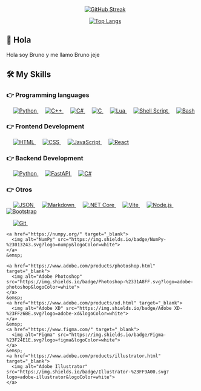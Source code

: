 <div align="center">

  &emsp;
  [![GitHub Streak](https://github-readme-streak-stats.herokuapp.com?user=BrunoTejeria&theme=highcontrast&hide_border=true&locale=es&date_format=j%20M%5B%20Y%5D&exclude_days=Sun%2CSat&card_width=512)](https://git.io/streak-stats)
</div>
<div align="center">

&emsp;
[![Top Langs](https://github-readme-stats.vercel.app/api/top-langs/?username=BrunoTejeria&layout=compact&theme=highcontrast)](https://github.com/BrunoTejeria)

</div>

## 👋 Hola
<div>
  <p align="left">
    Hola soy Bruno y me llamo Bruno jeje
  </p>
</div>


## 🛠️ My Skills
<div>

  ### 👉 Programming languages
  <p align="left">
    &emsp;
    <a href="https://www.python.org" target="_blank">
      <img alt="Python" src="https://img.shields.io/badge/Python%20-%2314354C.svg?logo=python&logoColor=white">
    </a>
      &emsp;
    <a href="https://www.w3schools.com/cpp/" target="_blank">
      <img alt="C++" src="https://img.shields.io/badge/C++%20-%2300599C.svg?logo=c%2B%2B&logoColor=white">
    </a>
    &emsp;
    <a href="https://docs.microsoft.com/en-us/dotnet/csharp/" target="_blank">
      <img alt="C#" src="https://img.shields.io/badge/C%23%20-%23239120.svg?logo=c-sharp&logoColor=white">
    </a>
    &emsp;
    <a href="https://www.learn-c.org/" target="_blank">
      <img alt="C" src="https://img.shields.io/badge/C%20-%2300599C.svg?logo=c&logoColor=white">
    </a>
    &emsp;
    <a href="https://www.lua.org/" target="_blank">
      <img alt="Lua" src="https://img.shields.io/badge/Lua%20-%232C2D72.svg?logo=lua&logoColor=white">
    </a>
    &emsp;
    <a href="https://www.shellscript.sh/" target="_blank">
      <img alt="Shell Script" src="https://img.shields.io/badge/Shell Script-%231180B3.svg?logo=gnu-bash&logoColor=white">
    </a>
    &emsp;
    <a href="https://www.gnu.org/software/bash/" target="_blank">
      <img alt="Bash" src="https://img.shields.io/badge/Bash-%234EAA25.svg?logo=gnu-bash&logoColor=white">
    </a>
  </p>

  ### 👉 Frontend Development

  <p align="left">
    &emsp;
    <a href="https://www.w3.org/html/" target="_blank">
    <img alt="HTML" src="https://img.shields.io/badge/HTML5%20-%23E34F26.svg?logo=html5&logoColor=white">
    </a>
    &emsp;
    <a href="https://www.w3schools.com/css/" target="_blank">
      <img alt="CSS" src="https://img.shields.io/badge/CSS%20-%231572B6.svg?logo=css3&logoColor=white">
    </a>
    &emsp;
    <a href="https://developer.mozilla.org/en-US/docs/Web/JavaScript" target="_blank">
    <img alt="JavaScript" src="https://img.shields.io/badge/JavaScript-%23F7DF1E.svg?logo=javascript&logoColor=black">
  </a>
    &emsp;
    <a href="https://reactjs.org/" target="_blank">
      <img alt="React" src="https://img.shields.io/badge/React%20-%2320232a.svg?logo=react&logoColor=61DAFB">
    </a>
  </p>

  ### 👉 Backend Development

  <p align="left">
    &emsp;
    <a href="https://www.python.org/" target="_blank">
      <img alt="Python" src="https://img.shields.io/badge/Python%20-%233776AB.svg?logo=python&logoColor=white">
    </a>
    &emsp;
    <a href="https://fastapi.tiangolo.com/" target="_blank">
      <img alt="FastAPI" src="https://img.shields.io/badge/FastAPI%20-%230D96F6.svg?logo=fastapi&logoColor=white">
    </a>
    &emsp;
    <a href="https://docs.microsoft.com/en-us/dotnet/csharp/" target="_blank">
      <img alt="C#" src="https://img.shields.io/badge/C%23%20-%23239120.svg?logo=c-sharp&logoColor=white">
    </a>
  </p>

  ### 👉 Otros

  <p align="left">
    &emsp;
    <a href="https://www.json.org/" target="_blank">
      <img alt="JSON" src="https://img.shields.io/badge/JSON%20-%23232F3E.svg?logo=json&logoColor=white">
    </a>
    &emsp;
    <a href="https://daringfireball.net/projects/markdown/" target="_blank">
      <img alt="Markdown" src="https://img.shields.io/badge/Markdown%20-%23000000.svg?logo=markdown&logoColor=white">
    </a>
    &emsp;
    <a href="https://dotnet.microsoft.com/" target="_blank">
      <img alt=".NET Core" src="https://img.shields.io/badge/.NET%20Core%20-%23512BD4.svg?logo=.net&logoColor=white">
    </a>
    &emsp;
    <a href="https://vitejs.dev/" target="_blank">
      <img alt="Vite" src="https://img.shields.io/badge/Vite%20-%230A0A0A.svg?logo=vite&logoColor=white">
    </a>
    &emsp;
    <a href="https://nodejs.org/" target="_blank">
      <img alt="Node.js" src="https://img.shields.io/badge/Node.js%20-%23339933.svg?logo=node.js&logoColor=white">
    </a>
      &emsp;
    <a href="https://getbootstrap.com" target="_blank">
      <img alt="Bootstrap" src="https://img.shields.io/badge/Bootstrap-%23563D7C.svg?style=flat&logo=bootstrap&logoColor=white"/>
    </a>
  </p>
  <p align="left">
    &emsp;
    <a href="https://git-scm.com/" target="_blank">
      <img alt="Git" src="https://img.shields.io/badge/Git%20-%23F05032.svg?logo=git&logoColor=white">
    </a>
    &emsp;

    <a href="https://numpy.org/" target="_blank">
      <img alt="NumPy" src="https://img.shields.io/badge/NumPy-%23013243.svg?logo=numpy&logoColor=white">
    </a>
    &emsp;

    <a href="https://www.adobe.com/products/photoshop.html" target="_blank">
      <img alt="Adobe Photoshop" src="https://img.shields.io/badge/Photoshop-%2331A8FF.svg?logo=adobe-photoshop&logoColor=white">
    </a>
    &emsp;
    <a href="https://www.adobe.com/products/xd.html" target="_blank">
      <img alt="Adobe XD" src="https://img.shields.io/badge/Adobe XD-%23FF26BE.svg?logo=adobe-xd&logoColor=white">
    </a>
    &emsp;
    <a href="https://www.figma.com/" target="_blank">
      <img alt="Figma" src="https://img.shields.io/badge/Figma-%23F24E1E.svg?logo=figma&logoColor=white">
    </a>
    &emsp;
    <a href="https://www.adobe.com/products/illustrator.html" target="_blank">
      <img alt="Adobe Illustrator" src="https://img.shields.io/badge/Illustrator-%23FF9A00.svg?logo=adobe-illustrator&logoColor=white">
    </a>

  </p>
</div>